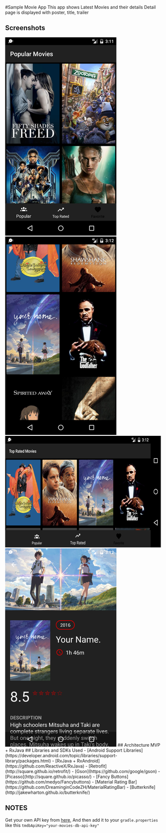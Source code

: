 #Sample Movie App
This app shows Latest Movies and their details  Detail page is displayed with poster, title, trailer
 ## Screenshots
<img src="screenshots/1.png" height="640" width="360">
<img src="screenshots/2.png" height="640" width="360">
<img src="screenshots/3.png" height="360" width="640"> 
<img src="screenshots/4.png" height="640" width="360">
## Architecture
MVP + RxJava
## Libraries and SDKs Used
- [Android Support Libraries](https://developer.android.com/topic/libraries/support-library/packages.html) 
- [RxJava + RxAndroid](https://github.com/ReactiveX/RxJava)
- [Retrofit](http://square.github.io/retrofit/)
- [Gson](https://github.com/google/gson)
- [Picasso](http://square.github.io/picasso/)
- [Fancy Buttons](https://github.com/medyo/Fancybuttons)
- [Material Rating Bar](https://github.com/DreaminginCodeZH/MaterialRatingBar)
- [Butterknife](http://jakewharton.github.io/butterknife/)

## NOTES
Get your own API key from [here](https://www.themoviedb.org), And then add it to your `gradle.properties`  like this `tmdbApiKey="your-movies-db-api-key"`
